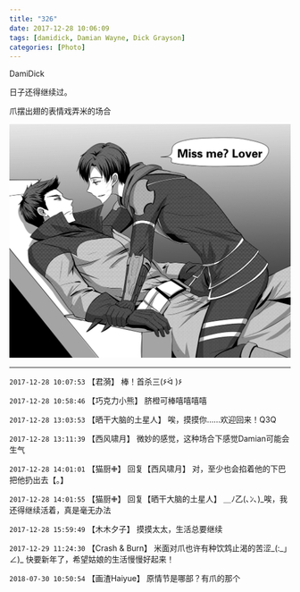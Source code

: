 ```yaml
---
title: "326"
date: 2017-12-28 10:06:09
tags: [damidick, Damian Wayne, Dick Grayson]
categories: [Photo]
---
```


<p>DamiDick</p> 
<p>日子还得继续过。</p> 
<p>爪摆出翅的表情戏弄米的场合</p>

![](https://raw.githubusercontent.com/alicewish/meowchain247/master/img_cVZNdzJtQk9JV2N3UWROVkI5Y1VVRCt5RTNUMmhwaDBkcWQ5c05acFFWRHNTR0w3TUdxQkhnPT0.jpg)

---

`2017-12-28 10:07:53` 【君漪】 棒！首杀三(۶ᐛ )۶

`2017-12-28 10:58:46` 【巧克力小熊】 脐橙可棒嘻嘻嘻嘻

`2017-12-28 13:03:53` 【晒干大脑的土星人】 唉，摸摸你……欢迎回来！Q3Q

`2017-12-28 13:11:39` 【西风啸月】 微妙的感觉，这种场合下感觉Damian可能会生气

`2017-12-28 14:01:01` 【猫厨✙】 回复【西风啸月】 对，至少也会掐着他的下巴把他扔出去【。】

`2017-12-28 14:01:55` 【猫厨✙】 回复【晒干大脑的土星人】 ＿ﾉ乙(､ﾝ､)\_唉，我还得继续活着，真是毫无办法

`2017-12-28 15:59:49` 【木木夕子】 摸摸太太，生活总要继续

`2017-12-29 11:24:30` 【Crash & Burn】 米面对爪也许有种饮鸩止渴的苦涩\_(:\_」∠)\_ 快要新年了，希望姑娘的生活慢慢好起来！

`2018-07-30 10:50:54` 【画渣Haiyue】 原情节是哪部？有爪的那个
